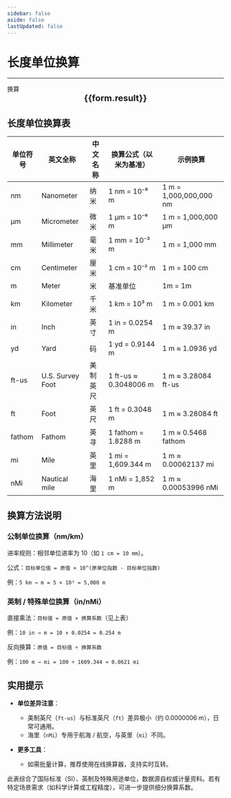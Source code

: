 ```yaml
---
sidebar: false
aside: false
lastUpdated: false
---
```

# 长度单位换算
---
<script setup>
import { onMounted, reactive, inject ,ref  } from 'vue'
import { NButton,NForm ,NFormItem,NInput,NInputNumber,NSelect,NCard,useMessage  } from 'naive-ui'
import { defineClientComponent } from 'vitepress'
const seoKey = ['单位转换器','单位换算','长度单位转换器','长度单位转换','尺寸换算','长度单位换算','长度单位换算表','一海里等于多少公里','一英里等于多少米','miles','海里和公里怎么换算','mile','一英里等于多少公里','英里和公里换算','米换算英尺','英尺单位','英制','英尺和英寸的换算','英尺英寸','英尺和米换算','ft单位','英尺 米','一米等于多少英尺','英尺厘米换算','英寸和英尺','ft to m','呎','英尺换算米','英尺转换','ft和m换算','六英尺','英尺和米','一英尺等于多少英寸','feet 多少米','米和英尺换算','feet是什么单位','英尺换算厘米','英制单位','英尺和英寸','英寸 厘米','一英尺','一英尺等于多少米','公尺','来源','ft是什么单位','一英尺等于多少厘米','英尺和厘米的换算','英里','foot','厘米和英寸换算','英尺和米的换算','英尺换算','ft','一英寸等于多少厘米','英寸换算','英寸和厘米的换算']
const convert = inject('convert')
const options =  [
  { label: '纳米', value: 'nm' },
  { label: '微米', value: 'μm' },
  { label: '毫米', value: 'mm' },
  { label: '厘米', value: 'cm' },
  { label: '米', value: 'm' },
  { label: '千米', value: 'km' },
  { label: '英寸', value: 'in' },
  { label: '码', value: 'yd' },
  { label: '英尺-us', value: 'ft-us' },
  { label: '英尺', value: 'ft' },
  { label: '拓', value: 'fathom' },
  { label: '英里', value: 'mi' },
  { label: '海里', value: 'nMi' }
];
const formRef = ref(null);
const rules = {
  number:{
    required: true,
    type: 'number',
    trigger: "blur",
    message: '请输入数字'
  },
  to:{
    required: true,
    trigger: "select",
    message: '请选择转换单位'
  },
  from:{
    required: true,
    trigger: "select",
    message: '请选择原始单位'
  }
}
const form = reactive({
  number:1,
  to:'yd',
  from:'m',
  result:'',
  title:'长度单位换算',
})
if(form.number){
  form.result = `${form.number}${form.from} = ${convert(form.number).from(form.from).to(form.to)}${form.to}`
}
const convertHandler = (e) => {
   e?.preventDefault();
  formRef.value?.validate((errors)=>{
    if (!errors) {
      form.result = `${form.number}${form.from} = ${convert(form.number).from(form.from).to(form.to)}${form.to}`
    }
  })
}
</script>

<n-form size="large" :model="form" ref='formRef' :rules="rules">
  <n-form-item label="数值"  path="number">
    <n-input-number size="large" style="width:100%" :min="0" v-model:value="form.number"   placeholder="请输入要换算的数值" />
  </n-form-item>
  <n-form-item label="从" path="from">
    <n-select  size="large" :options="options" v-model:value="form.from" placeholder="请选择原始单位" />
  </n-form-item>
  <n-form-item label="到" path="to">
    <n-select  size="large" :options="options" v-model:value="form.to" placeholder="请选择换算单位" />
  </n-form-item>
  <n-form-item>
    <n-button type="info" style="width:100%" @click="convertHandler">换算</n-button>
  </n-form-item>
</n-form>
<n-card 
  :title="form.title"
  :segmented="{
    content: true,
    footer: 'soft',
  }"
>
  <div  style="text-align:center;font-size:20px;">
    <strong>{{form.result}}</strong>
  </div>
  <template #footer>
    <div>
      <span v-for="item of seoKey">{{item}}，</span>
    </div>
  </template>
</n-card>

## 长度单位换算表

单位符号| 英文全称| 中文名称| 换算公式（以米为基准）| 示例换算
---|---|---|---|---
nm| Nanometer| 纳米| 1 nm = 10⁻⁹ m| 1 m = 1,000,000,000 nm
μm| Micrometer| 微米| 1 μm = 10⁻⁶ m| 1 m = 1,000,000 μm
mm| Millimeter| 毫米| 1 mm = 10⁻³ m| 1 m = 1,000 mm
cm| Centimeter| 厘米| 1 cm = 10⁻² m| 1 m = 100 cm
m| Meter| 米| 基准单位| 1m = 1m
km| Kilometer| 千米| 1 km = 10³ m| 1 m = 0.001 km
in| Inch| 英寸| 1 in = 0.0254 m | 1 m ≈ 39.37 in
yd| Yard| 码| 1 yd = 0.9144 m | 1 m ≈ 1.0936 yd
ft-us| U.S. Survey Foot| 美制英尺| 1 ft-us ≈ 0.3048006 m| 1 m ≈ 3.28084 ft-us
ft| Foot| 英尺| 1 ft = 0.3048 m | 1 m ≈ 3.28084 ft
fathom| Fathom| 英寻| 1 fathom = 1.8288 m | 1 m ≈ 0.5468 fathom
mi| Mile| 英里| 1 mi = 1,609.344 m | 1 m ≈ 0.00062137 mi
nMi| Nautical mile| 海里| 1 nMi = 1,852 m| 1 m ≈ 0.00053996 nMi
## 换算方法说明

### 公制单位换算（nm/km）

进率规则：相邻单位进率为 10（如 `1 cm = 10 mm`）。

公式：`目标单位值 = 原值 × 10^(原单位指数 - 目标单位指数)`

例：`5 km → m = 5 × 10³ = 5,000 m`

### 英制 / 特殊单位换算（in/nMi）

直接乘法：`目标值 = 原值 × 换算系数`（见上表）

例：`10 in → m = 10 × 0.0254 = 0.254 m`

反向换算：`原值 = 目标值 ÷ 换算系数`

例：`100 m → mi = 100 ÷ 1609.344 ≈ 0.0621 mi`

## 实用提示

- **单位差异注意**：
  - 美制英尺（`ft-us`）与标准英尺（`ft`）差异极小（约 0.0000006 m），日常可通用。
  - 海里（`nMi`）专用于航海 / 航空，与英里（`mi`）不同。

- **更多工具**：
  - 如需批量计算，推荐使用在线换算器，支持实时互转。

此表综合了国际标准（SI）、英制及特殊用途单位，数据源自权威计量资料。若有特定场景需求（如科学计算或工程精度），可进一步提供细分换算系数。
